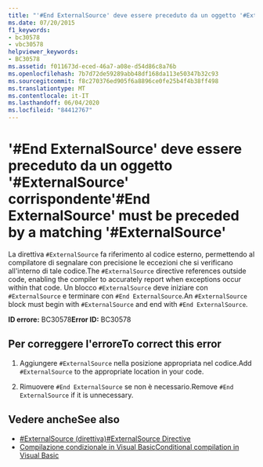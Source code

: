 ```yaml
---
title: "'#End ExternalSource' deve essere preceduto da un oggetto '#ExternalSource' corrispondente"
ms.date: 07/20/2015
f1_keywords:
- bc30578
- vbc30578
helpviewer_keywords:
- BC30578
ms.assetid: f011673d-eced-46a7-a08e-d54d86c8a76b
ms.openlocfilehash: 7b7d72de59289abb48df168da113e50347b32c93
ms.sourcegitcommit: f8c270376ed905f6a8896ce0fe25b4f4b38ff498
ms.translationtype: MT
ms.contentlocale: it-IT
ms.lasthandoff: 06/04/2020
ms.locfileid: "84412767"
---
```

# <a name="end-externalsource-must-be-preceded-by-a-matching-externalsource"></a><span data-ttu-id="ede83-102">'#End ExternalSource' deve essere preceduto da un oggetto '#ExternalSource' corrispondente</span><span class="sxs-lookup"><span data-stu-id="ede83-102">'#End ExternalSource' must be preceded by a matching '#ExternalSource'</span></span>
<span data-ttu-id="ede83-103">La direttiva `#ExternalSource` fa riferimento al codice esterno, permettendo al compilatore di segnalare con precisione le eccezioni che si verificano all'interno di tale codice.</span><span class="sxs-lookup"><span data-stu-id="ede83-103">The `#ExternalSource` directive references outside code, enabling the compiler to accurately report when exceptions occur within that code.</span></span> <span data-ttu-id="ede83-104">Un blocco `#ExternalSource` deve iniziare con `#ExternalSource` e terminare con `#End ExternalSource`.</span><span class="sxs-lookup"><span data-stu-id="ede83-104">An `#ExternalSource` block must begin with `#ExternalSource` and end with `#End ExternalSource`.</span></span>  
  
 <span data-ttu-id="ede83-105">**ID errore:** BC30578</span><span class="sxs-lookup"><span data-stu-id="ede83-105">**Error ID:** BC30578</span></span>  
  
## <a name="to-correct-this-error"></a><span data-ttu-id="ede83-106">Per correggere l'errore</span><span class="sxs-lookup"><span data-stu-id="ede83-106">To correct this error</span></span>  
  
1. <span data-ttu-id="ede83-107">Aggiungere `#ExternalSource` nella posizione appropriata nel codice.</span><span class="sxs-lookup"><span data-stu-id="ede83-107">Add `#ExternalSource` to the appropriate location in your code.</span></span>  
  
2. <span data-ttu-id="ede83-108">Rimuovere `#End ExternalSource` se non è necessario.</span><span class="sxs-lookup"><span data-stu-id="ede83-108">Remove `#End ExternalSource` if it is unnecessary.</span></span>  
  
## <a name="see-also"></a><span data-ttu-id="ede83-109">Vedere anche</span><span class="sxs-lookup"><span data-stu-id="ede83-109">See also</span></span>

- [<span data-ttu-id="ede83-110">#ExternalSource (direttiva)</span><span class="sxs-lookup"><span data-stu-id="ede83-110">#ExternalSource Directive</span></span>](../language-reference/directives/externalsource-directive.md)
- [<span data-ttu-id="ede83-111">Compilazione condizionale in Visual Basic</span><span class="sxs-lookup"><span data-stu-id="ede83-111">Conditional compilation in Visual Basic</span></span>](../programming-guide/program-structure/conditional-compilation.md)
